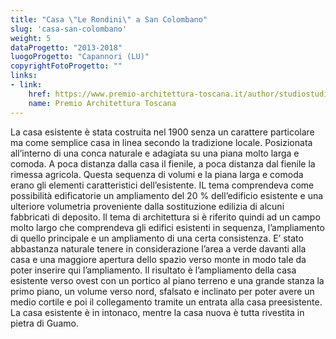 ```yaml
---
title: "Casa \"Le Rondini\" a San Colombano"
slug: 'casa-san-colombano'
weight: 5
dataProgetto: "2013-2018"
luogoProgetto: "Capannori (LU)"
copyrightFotoProgetto: ""
links:
- link:
    href: https://www.premio-architettura-toscana.it/author/studiostudiocaminolicoppola-it/
    name: Premio Architettura Toscana
---
```

La casa esistente è stata costruita nel 1900 senza un carattere particolare ma come semplice casa in linea secondo la tradizione locale.
Posizionata all’interno di una conca naturale e adagiata su una piana molto larga e comoda. A poca distanza dalla casa il fienile, a poca distanza dal fienile la rimessa agricola.
Questa sequenza di volumi e la piana larga e comoda erano gli elementi caratteristici dell’esistente.
IL tema comprendeva come possibilità edificatorie un ampliamento del 20 % dell’edificio esistente e una ulteriore volumetria proveniente dalla sostituzione edilizia di alcuni fabbricati di deposito.
Il tema di architettura si è riferito quindi ad un campo molto largo che comprendeva gli edifici esistenti in sequenza, l’ampliamento di quello principale e un ampliamento di una certa consistenza.
E’ stato abbastanza naturale tenere in considerazione l’area a verde davanti alla casa e una maggiore apertura dello spazio verso monte in modo tale da poter inserire qui l’ampliamento.
Il risultato è l’ampliamento della casa esistente verso ovest con un portico al piano terreno e una grande stanza la primo piano, un volume verso nord, sfalsato e inclinato per poter avere un medio cortile e poi il collegamento tramite un entrata alla casa preesistente.
La casa esistente è in intonaco, mentre la casa nuova è tutta rivestita in pietra di Guamo.
